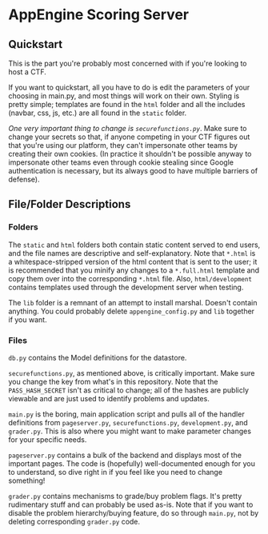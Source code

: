 AppEngine Scoring Server
===============================

Quickstart
------------------------------------------

This is the part you're probably most concerned with if you're looking to host a CTF. 

If you want to quickstart, all you have to do is edit the parameters of your choosing in main.py, and most things will work on their own. Styling is pretty simple; templates are found in the `html` folder and all the includes (navbar, css, js, etc.) are all found in the `static` folder.

_One very important thing to change is `securefunctions.py`_. Make sure to change your secrets so that, if anyone competing in your CTF figures out that you're using our platform, they can't impersonate other teams by creating their own cookies. (In practice it shouldn't be possible anyway to impersonate other teams even through cookie stealing since Google authentication is necessary, but its always good to have multiple barriers of defense).

File/Folder Descriptions
-------------------------------------------

### Folders

The `static` and `html` folders both contain static content served to end users, and the file names are descriptive and self-explanatory. Note that `*.html` is a whitespace-stripped version of the html content that is sent to the user; it is recommended that you minify any changes to a `*.full.html` template and copy them over into the corresponding `*.html` file. Also, `html/development` contains templates used through the development server when testing.

The `lib` folder is a remnant of an attempt to install marshal. Doesn't contain anything. You could probably delete `appengine_config.py` and `lib` together if you want.

### Files

`db.py` contains the Model definitions for the datastore.

`securefunctions.py`, as mentioned above, is critically important. Make sure you change the key from what's in this repository. Note that the `PASS_HASH_SECRET` isn't as critical to change; all of the hashes are publicly viewable and are just used to identify problems and updates.

`main.py` is the boring, main application script and pulls all of the handler definitions from `pageserver.py`, `securefunctions.py`, `development.py`, and `grader.py`. This is also where you might want to make parameter changes for your specific needs.

`pageserver.py` contains a bulk of the backend and displays most of the important pages. The code is (hopefully) well-documented enough for you to understand, so dive right in if you feel like you need to change something!

`grader.py` contains mechanisms to grade/buy problem flags. It's pretty rudimentary stuff and can probably be used as-is. Note that if you want to disable the problem hierarchy/buying feature, do so through `main.py`, not by deleting corresponding `grader.py` code.